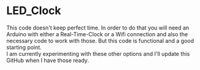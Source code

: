 # LED_Clock
This code doesn't keep perfect time. In order to do that you will need an Arduino with either a Real-Time-Clock or a Wifi connection and also the necessary code to work with those. But this code is functional and a good starting point.<br>
I am currently experimenting with these other options and I'll update this GitHub when I have those ready.
